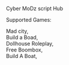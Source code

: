 Cyber MoDz script Hub

Supported Games:

Mad city,      
Build a Boad,   
Dollhouse Roleplay,   
Free Boombox,    
Build A Boat,   

